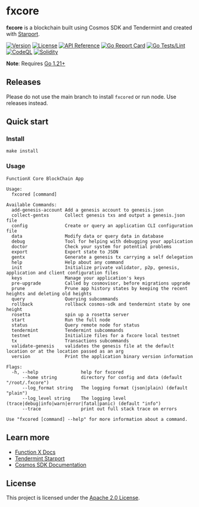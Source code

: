 # fxcore

**fxcore** is a blockchain built using Cosmos SDK and Tendermint and created with [Starport](https://github.com/tendermint/starport).

[![Version](https://img.shields.io/github/v/release/functionx/fx-core.svg)](https://github.com/functionx/fx-core/releases/latest)
[![License](https://img.shields.io/github/license/functionx/fx-core.svg)](https://github.com/functionx/fx-core/blob/main/LICENSE)
[![API Reference](https://pkg.go.dev/badge/github.com/functionx/fx-core.svg)](https://pkg.go.dev/github.com/functionx/fx-core/v7)
[![Go Report Card](https://goreportcard.com/badge/github.com/functionx/fx-core/v7)](https://goreportcard.com/report/github.com/functionx/fx-core/v7)
[![Go Tests/Lint](https://github.com/FunctionX/fx-core/actions/workflows/golang.yml/badge.svg)](https://github.com/FunctionX/fx-core/actions/workflows/golang.yml)
[![CodeQL](https://github.com/FunctionX/fx-core/actions/workflows/codeql-analysis.yml/badge.svg)](https://github.com/FunctionX/fx-core/actions/workflows/codeql-analysis.yml)
[![Solidity](https://github.com/FunctionX/fx-core/actions/workflows/solidity.yml/badge.svg)](https://github.com/FunctionX/fx-core/actions/workflows/solidity.yml)

**Note**: Requires [Go 1.21+](https://go.dev/dl)

## Releases

Please do not use the main branch to install `fxcored` or run node. Use releases instead.

## Quick start

### Install

```
make install
```

### Usage

```
FunctionX Core BlockChain App

Usage:
  fxcored [command]

Available Commands:
  add-genesis-account Add a genesis account to genesis.json
  collect-gentxs      Collect genesis txs and output a genesis.json file
  config              Create or query an application CLI configuration file
  data                Modify data or query data in database
  debug               Tool for helping with debugging your application
  doctor              Check your system for potential problems
  export              Export state to JSON
  gentx               Generate a genesis tx carrying a self delegation
  help                Help about any command
  init                Initialize private validator, p2p, genesis, application and client configuration files
  keys                Manage your application's keys
  pre-upgrade         Called by cosmovisor, before migrations upgrade
  prune               Prune app history states by keeping the recent heights and deleting old heights
  query               Querying subcommands
  rollback            rollback cosmos-sdk and tendermint state by one height
  rosetta             spin up a rosetta server
  start               Run the full node
  status              Query remote node for status
  tendermint          Tendermint subcommands
  testnet             Initialize files for a fxcore local testnet
  tx                  Transactions subcommands
  validate-genesis    validates the genesis file at the default location or at the location passed as an arg
  version             Print the application binary version information

Flags:
  -h, --help                help for fxcored
      --home string         directory for config and data (default "/root/.fxcore")
      --log_format string   The logging format (json|plain) (default "plain")
      --log_level string    The logging level (trace|debug|info|warn|error|fatal|panic) (default "info")
      --trace               print out full stack trace on errors

Use "fxcored [command] --help" for more information about a command.
```

## Learn more

- [Function X Docs](https://functionx.gitbook.io)
- [Tendermint Starport](https://github.com/tendermint/starport)
- [Cosmos SDK Documentation](https://docs.cosmos.network)

## License

This project is licensed under the [Apache 2.0 License](LICENSE).
